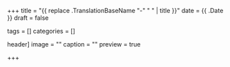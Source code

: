 +++
title = "{{ replace .TranslationBaseName "-" " " | title }}"
date = {{ .Date }}
draft = false

tags = []
categories = []

header]
image = ""
caption = ""
preview = true

+++
